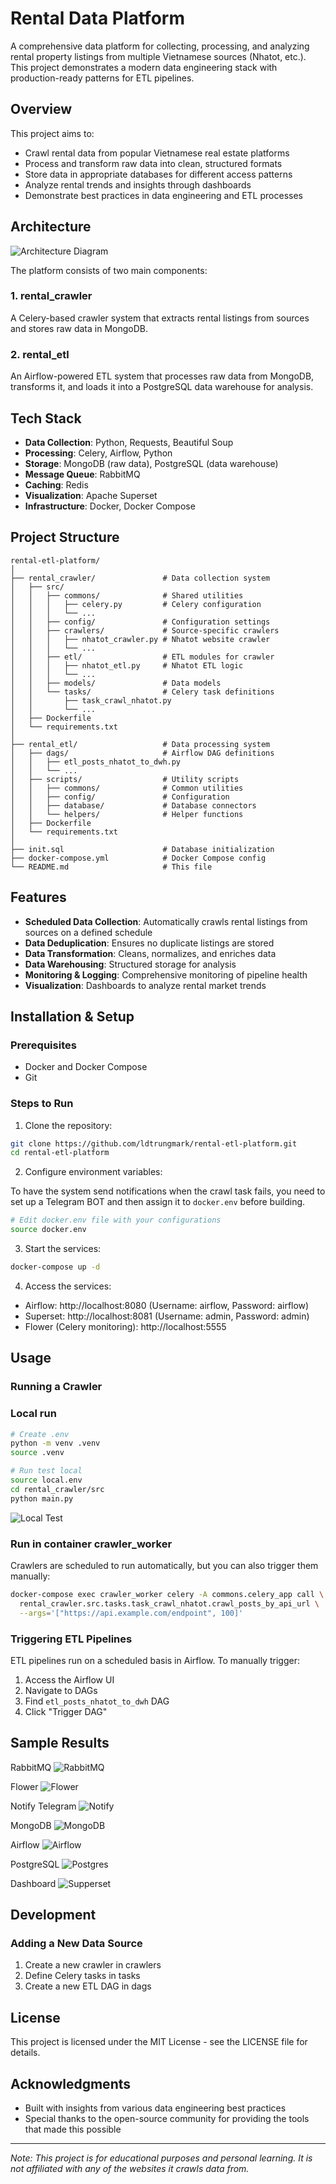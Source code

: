 # Rental Data Platform

A comprehensive data platform for collecting, processing, and analyzing rental property listings from multiple Vietnamese sources (Nhatot, etc.). This project demonstrates a modern data engineering stack with production-ready patterns for ETL pipelines.

## Overview

This project aims to:
- Crawl rental data from popular Vietnamese real estate platforms
- Process and transform raw data into clean, structured formats
- Store data in appropriate databases for different access patterns
- Analyze rental trends and insights through dashboards
- Demonstrate best practices in data engineering and ETL processes

## Architecture

![Architecture Diagram](./img/architecher_diagram.png)

The platform consists of two main components:

### 1. rental_crawler
A Celery-based crawler system that extracts rental listings from sources and stores raw data in MongoDB.

### 2. rental_etl
An Airflow-powered ETL system that processes raw data from MongoDB, transforms it, and loads it into a PostgreSQL data warehouse for analysis.

## Tech Stack

- **Data Collection**: Python, Requests, Beautiful Soup
- **Processing**: Celery, Airflow, Python
- **Storage**: MongoDB (raw data), PostgreSQL (data warehouse)
- **Message Queue**: RabbitMQ
- **Caching**: Redis
- **Visualization**: Apache Superset
- **Infrastructure**: Docker, Docker Compose

## Project Structure

```
rental-etl-platform/
│
├── rental_crawler/               # Data collection system
│   ├── src/
│   │   ├── commons/              # Shared utilities
│   │   │   ├── celery.py         # Celery configuration
│   │   │   └── ...
│   │   ├── config/               # Configuration settings
│   │   ├── crawlers/             # Source-specific crawlers
│   │   │   ├── nhatot_crawler.py # Nhatot website crawler
│   │   │   └── ...
│   │   ├── etl/                  # ETL modules for crawler
│   │   │   ├── nhatot_etl.py     # Nhatot ETL logic
│   │   │   └── ...
│   │   ├── models/               # Data models
│   │   └── tasks/                # Celery task definitions
│   │       ├── task_crawl_nhatot.py
│   │       └── ...
│   ├── Dockerfile
│   └── requirements.txt
│
├── rental_etl/                   # Data processing system
│   ├── dags/                     # Airflow DAG definitions
│   │   ├── etl_posts_nhatot_to_dwh.py
│   │   └── ...
│   ├── scripts/                  # Utility scripts
│   │   ├── commons/              # Common utilities
│   │   ├── config/               # Configuration
│   │   ├── database/             # Database connectors
│   │   └── helpers/              # Helper functions
│   ├── Dockerfile
│   └── requirements.txt
│
├── init.sql                      # Database initialization
├── docker-compose.yml            # Docker Compose config
└── README.md                     # This file
```

## Features

- **Scheduled Data Collection**: Automatically crawls rental listings from sources on a defined schedule
- **Data Deduplication**: Ensures no duplicate listings are stored
- **Data Transformation**: Cleans, normalizes, and enriches data
- **Data Warehousing**: Structured storage for analysis
- **Monitoring & Logging**: Comprehensive monitoring of pipeline health
- **Visualization**: Dashboards to analyze rental market trends

## Installation & Setup

### Prerequisites

- Docker and Docker Compose
- Git

### Steps to Run

1. Clone the repository:
```bash
git clone https://github.com/ldtrungmark/rental-etl-platform.git
cd rental-etl-platform
```

2. Configure environment variables:

To have the system send notifications when the crawl task fails, you need to set up a Telegram BOT and then assign it to `docker.env` before building.

```bash
# Edit docker.env file with your configurations
source docker.env
```

3. Start the services:
```bash
docker-compose up -d
```

4. Access the services:
- Airflow: http://localhost:8080 (Username: airflow, Password: airflow)
- Superset: http://localhost:8081 (Username: admin, Password: admin)
- Flower (Celery monitoring): http://localhost:5555

## Usage

### Running a Crawler

### Local run
```bash
# Create .env
python -m venv .venv
source .venv

# Run test local
source local.env
cd rental_crawler/src
python main.py
```
![Local Test](./img/local_test.png)

### Run in container crawler_worker
Crawlers are scheduled to run automatically, but you can also trigger them manually:

```bash
docker-compose exec crawler_worker celery -A commons.celery_app call \
  rental_crawler.src.tasks.task_crawl_nhatot.crawl_posts_by_api_url \
  --args='["https://api.example.com/endpoint", 100]'
```

### Triggering ETL Pipelines

ETL pipelines run on a scheduled basis in Airflow. To manually trigger:

1. Access the Airflow UI
2. Navigate to DAGs
3. Find `etl_posts_nhatot_to_dwh` DAG
4. Click "Trigger DAG"

## Sample Results

RabbitMQ
![RabbitMQ](./img/rabbitmq.png)

Flower
![Flower](./img/flower.png)

Notify Telegram
![Notify](./img/notify.png)

MongoDB
![MongoDB](./img/mongodb.png)

Airflow
![Airflow](./img/postgres.png)

PostgreSQL
![Postgres](./img/postgres.png)

Dashboard
![Supperset](./img/dashboard.png)

## Development

### Adding a New Data Source

1. Create a new crawler in crawlers
2. Define Celery tasks in tasks
3. Create a new ETL DAG in dags

## License

This project is licensed under the MIT License - see the LICENSE file for details.

## Acknowledgments

- Built with insights from various data engineering best practices
- Special thanks to the open-source community for providing the tools that made this possible

---

*Note: This project is for educational purposes and personal learning. It is not affiliated with any of the websites it crawls data from.*